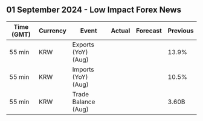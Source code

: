 ## 01 September 2024 - Low Impact Forex News

| Time (GMT) | Currency | Event | Actual | Forecast | Previous |
|------|----------|-------|--------|----------|----------|
| 55 min | KRW | Exports (YoY) (Aug) |  |  | 13.9% |
| 55 min | KRW | Imports (YoY) (Aug) |  |  | 10.5% |
| 55 min | KRW | Trade Balance (Aug) |  |  | 3.60B |
